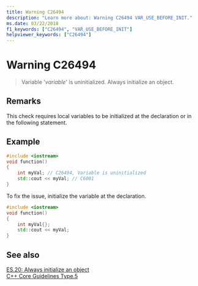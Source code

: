 ```yaml
---
title: Warning C26494
description: "Learn more about: Warning C26494 VAR_USE_BEFORE_INIT."
ms.date: 03/22/2018
f1_keywords: ["C26494", "VAR_USE_BEFORE_INIT"]
helpviewer_keywords: ["C26494"]
---
```

# Warning C26494

> Variable '*variable*' is uninitialized. Always initialize an object.

## Remarks

This check requires local variables to be initialized at the declaration or in the following statement.

## Example

```cpp
#include <iostream>
void function()
{
    int myVal; // C26494, Variable is uninitialized
    std::cout << myVal; // C6001
}
```

To fix the issue, initialize the variable at the declaration.

```cpp
#include <iostream>
void function()
{
    int myVal{};
    std::cout << myVal;
}
```

## See also

[ES.20: Always initialize an object](https://isocpp.github.io/CppCoreGuidelines/CppCoreGuidelines#Res-always)\
[C++ Core Guidelines Type.5](https://isocpp.github.io/CppCoreGuidelines/CppCoreGuidelines#prosafety-type-safety-profile)
